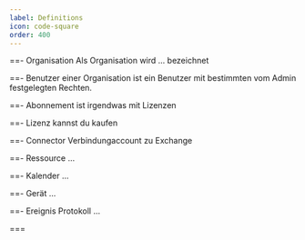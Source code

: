 ```yaml
---
label: Definitions
icon: code-square
order: 400
---
```


==- Organisation
Als Organisation wird ... bezeichnet

==- Benutzer einer Organisation
ist ein Benutzer mit bestimmten vom Admin festgelegten Rechten.

==- Abonnement
ist irgendwas mit Lizenzen

==- Lizenz
kannst du kaufen

==- Connector
Verbindungaccount zu Exchange

==- Ressource
...

==- Kalender
...

==- Gerät
...

==- Ereignis Protokoll
...

===
